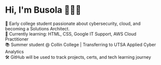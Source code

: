 # Hi, I'm Busola 👩🏾‍💻
🌱 Early college student passionate about cybersecurity, cloud, and becoming a Solutions Architect.  
🎯 Currently learning: HTML, CSS, Google IT Support, AWS Cloud Practitioner  
📚 Summer student @ Collin College | Transferring to UTSA Applied Cyber Analytics  
🛠️ GitHub will be used to track projects, certs, and tech learning journey  
